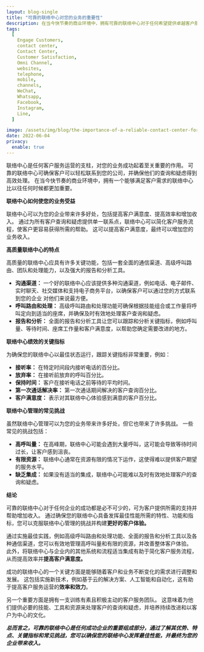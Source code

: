 ```yaml
---
layout: blog-single
title: "可靠的联络中心对您的业务的重要性"
description: 在当今快节奏的商业环境中，拥有可靠的联络中心对于任何希望提供卓越客户服务并留住客户的公司来说都是必不可少的。 在本文中，我们探讨了可靠的联络中心的重要性以及它如何使您的业务受益。
tags:
  [
    Engage Customers,
    contact center,
    Contact Center,
    Customer Satisfaction,
    Omni Channel,
    websites,
    telephone,
    mobile,
    channels,
    WeChat,
    Whatsapp,
    Facebook,
    Instagram,
    Line,
  ]

image: /assets/img/blog/the-importance-of-a-reliable-contact-center-for-your-business.jpg
date: 2022-06-04
privacy:
  enable: true
---
```


联络中心是任何客户服务运营的支柱，对您的业务成功起着至关重要的作用。 可靠的联络中心可确保客户可以轻松联系到您的公司，并确保他们的查询和疑虑得到高效处理。 在当今快节奏的商业环境中，拥有一个能够满足客户需求的联络中心比以往任何时候都更加重要。

**联络中心如何使您的业务受益**

联络中心可以为您的企业带来许多好处，包括提高客户满意度、提高效率和增加收入。 通过为所有客户查询和疑虑提供单一联系点，联络中心可以简化客户服务流程，使客户更容易获得所需的帮助。 这可以提高客户满意度，最终可以增加您的业务收入。

**高质量联络中心的特点**

高质量的联络中心应具有许多关键功能，包括一套全面的通信渠道、高级呼叫路由、团队和处理能力，以及强大的报告和分析工具。

- **沟通渠道：** 一个好的联络中心应该提供多种沟通渠道，例如电话、电子邮件、实时聊天、社交媒体和支持电子商务平台，以确保客户可以通过您的方式联系到您的企业 对他们来说最方便。
- **呼叫路由和处理：** 高级呼叫路由和处理功能可确保根据技能组合或工作量将呼叫定向到适当的座席，并确保及时有效地处理客户查询和疑虑。
- **报告和分析：** 全面的报告和分析工具让您可以跟踪和分析关键指标，例如呼叫量、等待时间、座席工作量和客户满意度，以帮助您确定需要改进的地方。

**联络中心绩效的关键指标**

为确保您的联络中心以最佳状态运行，跟踪关键指标非常重要，例如：

- **接听率：** 在特定时间段内接听电话的百分比。
- **放弃率：** 在接听前放弃的呼叫百分比。
- **保持时间：** 客户在接听电话之前等待的平均时间。
- **第一次通话解决率：** 第一次通话期间解决的客户查询百分比。
- **客户满意度：** 表示对其联络中心体验感到满意的客户百分比。

**联络中心管理的常见挑战**

虽然联络中心管理可以为您的业务带来许多好处，但它也带来了许多挑战。 一些常见的挑战包括：

- **高呼叫量：** 在高峰期，联络中心可能会遇到大量呼叫，这可能会导致等待时间过长，让客户感到沮丧。
- **有限资源：** 联络中心通常在资源有限的情况下运作，这使得难以提供客户期望的服务水平。
- **缺乏集成：** 如果没有适当的集成，联络中心可能难以及时有效地处理客户的查询和疑虑。

**结论**

可靠的联络中心对于任何企业的成功都是必不可少的，可为客户提供所需的支持并帮助增加收入。 通过确保您的联络中心具备发挥最佳性能所需的特性、功能和指标，您可以克服联络中心管理的挑战并构建**更好的客户体验。**

通过实施最佳实践，例如高级呼叫路由和处理功能、全面的报告和分析工具以及各种通信渠道，您可以有效地管理高呼叫量和有限的资源，并改善整体客户体验。 此外，将联络中心与企业内的其他系统和流程适当集成有助于简化客户服务流程，从而提高效率并**提高客户满意度。**

成功的联络中心的一个关键方面是能够随着客户和业务不断变化的需求进行调整和发展。 这包括实施新技术，例如基于云的解决方案、人工智能和自动化，这有助于提高客户服务运营的**效率和效力**。

另一个重要方面是拥有一支训练有素且积极主动的客户服务团队。 这意味着为他们提供必要的技能、工具和资源来处理客户的查询和疑虑，并培养持续改进和以客户为中心的文化。

***总而言之，可靠的联络中心是任何成功企业的重要组成部分，通过了解其优势、特点、关键指标和常见挑战，您可以确保您的联络中心发挥最佳性能，并最终为您的企业带来收入。***
